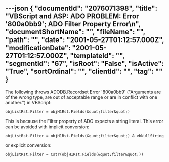 ---json
{
  "documentId": "2076071398",
  "title": "VBScript and ASP: ADO PROBLEM: Error '800a0bb9'; ADO Filter Property Error\n",
  "documentShortName": "",
  "fileName": "",
  "path": "",
  "date": "2001-05-27T01:12:57.000Z",
  "modificationDate": "2001-05-27T01:12:57.000Z",
  "templateId": "",
  "segmentId": "67",
  "isRoot": "False",
  "isActive": "True",
  "sortOrdinal": "",
  "clientId": "",
  "tag": ""
}
---

The following throws ADODB.Recordset Error '800a0bb9' (&quot;Arguments are of the wrong type, are out of acceptable range or are in conflict with one another.&quot;) in VBScript:

    objListRst.Filter = objH1Rst.Fields(&quot;filter&quot;)

This is because the Filter property of ADO expects a string literal. This error can be avoided with implicit conversion:

    objListRst.Filter = objH1Rst.Fields(&quot;filter&quot;) & vbNullString

or explicit conversion:

    objListRst.Filter = Cstr(objH1Rst.Fields(&quot;filter&quot;))
